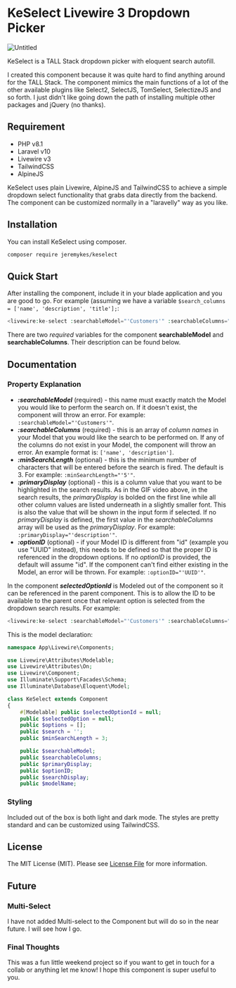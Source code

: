 # KeSelect Livewire 3 Dropdown Picker

![Untitled](https://github.com/user-attachments/assets/5d3abf64-997d-4947-9df6-723f04196fa4)


KeSelect is a TALL Stack dropdown picker with eloquent search autofill.

I created this component because it was quite hard to find anything around for the TALL Stack. The component mimics the main functions of a lot of the other available plugins like Select2, SelectJS, TomSelect, SelectizeJS and so forth. I just didn't like going down the path of installing multiple other packages and jQuery (no thanks).

## Requirement

- PHP v8.1
- Laravel v10
- Livewire v3
- TailwindCSS
- AlpineJS

KeSelect uses plain Livewire, AlpineJS and TailwindCSS to achieve a simple dropdown select functionality that grabs data directly from the backend. The component can be customized normally in a "laravelly" way as you like.

## Installation

You can install KeSelect using composer.

```bash
composer require jeremykes/keselect
```

## Quick Start

After installing the component, include it in your blade application and you are good to go. For example (assuming we have a variable ```$search_columns = ['name', 'description', 'title'];```:

```php
<livewire:ke-select :searchableModel="'Customers'" :searchableColumns="$search_columns" />
```
There are two *required* variables for the component **searchableModel** and **searchableColumns**. Their description can be found below.

## Documentation

### Property Explanation
- ***:searchableModel*** (required) - this name must exactly match the Model you would like to perform the search on. If it doesn't exist, the component will throw an error.  For example: ```:searchableModel="'Customers'"```.
- ***:searchableColumns*** (required) - this is an array of *column names* in your Model that you would like the search to be performed on. If any of the columns do not exist in your Model, the component will throw an error. An example format is: ```['name', 'description']```.
- ***:minSearchLength*** (optional) - this is the minimum number of characters that will be entered before the search is fired. The default is 3. For example: ```:minSearchLength="'5'"```.
- ***:primaryDisplay*** (optional) - this is a column value that you want to be highlighted in the search results. As in the GIF video above, in the search results, the *primaryDisplay* is bolded on the first line while all other column values are listed underneath in a slightly smaller font. This is also the value that will be shown in the input form if selected. If no *primaryDisplay* is defined, the first value in the *searchableColumns* array will be used as the *primaryDisplay*. For example: ```:primaryDisplay="'description'"```.
- ***:optionID*** (optional) - if your Model ID is different from "id" (example you use "UUID" instead), this needs to be defined so that the proper ID is referenced in the dropdown options. If no *optionID* is provided, the default will assume "id". If the component can't find either existing in the Model, an error will be thrown. For example: ```:optionID="'UUID'"```.

In the component ***selectedOptionId*** is Modeled out of the component so it can be referenced in the parent component. This is to allow the ID to be available to the parent once that relevant option is selected from the dropdown search results. For example:

```php
<livewire:ke-select :searchableModel="'Customers'" :searchableColumns="$search_columns" wire:model.live="selectedCustomerId" />
```

This is the model declaration:
```php
namespace App\Livewire\Components;

use Livewire\Attributes\Modelable;
use Livewire\Attributes\On;
use Livewire\Component;
use Illuminate\Support\Facades\Schema;
use Illuminate\Database\Eloquent\Model;

class KeSelect extends Component
{
    #[Modelable] public $selectedOptionId = null;
    public $selectedOption = null;
    public $options = [];
    public $search = '';
    public $minSearchLength = 3;

    public $searchableModel;
    public $searchableColumns;
    public $primaryDisplay;
    public $optionID;
    public $searchDisplay;
    public $modelName;

```

### Styling

Included out of the box is both light and dark mode. The styles are pretty standard and can be customized using TailwindCSS.

## License

The MIT License (MIT). Please see [License File](LICENSE.md) for more information.

## Future

### Multi-Select

I have not added Multi-select to the Component but will do so in the near future. I will see how I go.

### Final Thoughts

This was a fun little weekend project so if you want to get in touch for a collab or anything let me know! I hope this component is super useful to you.


